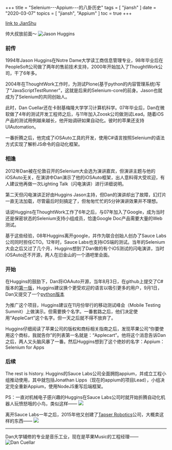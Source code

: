 +++
title = "Selenium---Appium---的八卦历史"
tags = [
    "jiansh"
]
date = "2020-03-07"
topics = [
    "jiansh",
    "Appium"
]
toc = true
+++

[link to JianShu](https://www.jianshu.com/p/532b1c5e69d7)

帅大叔放前面～ 
![Jason Huggins](https://upload-images.jianshu.io/upload_images/3296949-1d5136fd81440afe.png?imageMogr2/auto-orient/strip%7CimageView2/2/w/1240)

### 前传
1994年Jason Huggins在Notre Dame大学读工商信息管理专业，98年毕业后在PeopleSoft公司做了两年的售前技术支持，2000年开始加入了ThoughtWork公司，干了6年多。 

2004年在ThoughtWork工作时，为测试Plone(基于python的内容管理系统)写了“JavaScriptTestRunner”，这就是后来的Selenium-core的前身。Jason也就成为了Selenium的共同创始人。

此时，Dan Cuellar还在卡耐基梅隆大学学习计算机科学。07年毕业后，Dan在微软做了4年的测试开发工程师之后，与11年加入Zoosk公司做测试Lead。随着iOS产品的测试用例越来越长，他开始调研如果自动化。彼时的苹果还支持UIAutomation。

一番折腾之后，他完成了iOSAuto工具的开发，使用C#语言按照Selenium的语法方式实现了解析JS命令的自动化框架。

### 相逢
2012年Dan被在伦敦召开的Selenium大会选为演讲嘉宾，但演讲主题与他的iOSAuto无关，在演讲中Dan演示了他的iOSAuto框架，出人意料得大受欢迎，有人建议他再做一次Lighting Talk（闪电演讲）进行详细说明。

第二天但闪电演讲正好由Huggins Jason主持，但Dan的演讲却出了故障，幻灯片一直无法加载，尽管最后时刻搞定了，但匆匆忙忙的5分钟演讲效果并不理想。 

话说Huggins在ThoughtWork工作了6年之后，与07年加入了Google，成为当时还是保密状态的Selenium支持小组成员，恰逢Google Doc产品需要大量的Web测试。

基于这些经验，08年Huggins离开google，并作为联合创始人创办了Sauce Labs公司同时担任CTO。12年时，Sauce Labs也支持iOS端的测试。当年的Selenium大会之后又过了几个月，Huggins想到了Dan做的有个iOS测试的闪电演讲，当时iOSAuto还不开源，两人在旧金山的一个酒吧里会面。

### 开始
在Huggins的鼓励下，Dan将iOAAuto开源，当年8月3日，在github上提交了C#版本的[第一版](https://github.com/penguinho/appium-old/commit/3ab56d3a5601897b2790b5256351f9b5af3f9e90)，Huggins建议换个更受欢迎的语言以吸引更多的用户，9月1日，Dan又提交了一个[python版本](https://github.com/penguinho/appium-old/commit/9b891207be0957bf209a77242750da17d3eb8eda)

为推广这个项目，Huggins建议在11月份举行的移动测试峰会（Mobile Testing Summit）上做演示。但需要换个名字。一番套路之后，他们决定使用“AppleCart”这个名字。但一天之后就不得不放弃了。

Huggins仔细阅读了苹果公司的版权和商标相关指南之后，发现苹果公司“你要使用这个商标，我就告你”的列表第一名就是：“Applecart”。他将这个消息告诉Dan之后，两人又头脑风暴了一番。然后Huggins想到了这个绝妙的名字：Appium：Selenium for Apps

### 后续
The rest is history.  Huggins的Sauce Labs公司全面拥抱appium，并成立工程小组推动使用，其中就包括Jonathan Lipps（现在的appium的项目Lead），小组决定完全重新Appium，使用NodeJS重写后端框架。

PS：一直对机械电子感兴趣的Huggins在Sauce Labs公司时就开始折腾自动化机器人玩愤怒哦的小鸟，类似这样——
![](https://upload-images.jianshu.io/upload_images/3296949-cf7a103242f25dd2.png?imageMogr2/auto-orient/strip%7CimageView2/2/w/1240)

离开Sauce Labs一年之后，2015年他又创建了[Tapser Robotics](https://www.tapster.io)公司，大概卖这样的东西——
![](https://upload-images.jianshu.io/upload_images/3296949-3fd85cca872ae119.png?imageMogr2/auto-orient/strip%7CimageView2/2/w/1240)

---

Dan大学辅修的专业是音乐工业，现在是苹果Music的工程经理——
![Dan Cuellar](https://upload-images.jianshu.io/upload_images/3296949-659571c1d64ef154.png?imageMogr2/auto-orient/strip%7CimageView2/2/w/1240)
